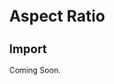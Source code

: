 # Aspect Ratio

<ComponentTabbedLinks slug={__slug} />

## Import

<ComponentImport tagName="vds-aspect-ratio" />

Coming Soon.

